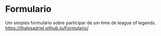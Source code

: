 # Formulario
Um simples formulário sobre participar de um time de league of legends.
https://thalesadriel.github.io/Formulario/
